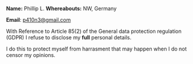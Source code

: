 **Name:** Phillip L.
**Whereabouts:** NW, Germany

**Email**: p410n3@gmail.com

With Reference to Article 85(2) of the General data protection regulation (GDPR) I refuse to disclose my **full** personal details. 

I do this to protect myself from harrasment that may happen when I do not censor my opinions.
